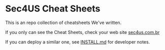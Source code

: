 # Sec4US Cheat Sheets

This is an repo collection of cheatsheets We've written.

If you only can see the Cheat Sheets, check your web site [sec4us.com.br](https://sec4us.com.br/cheatsheet/)

If you can deploy a similar one, see [INSTALL.md](INSTALL.md) for developer notes.
